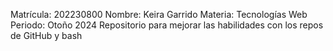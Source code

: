 Matrícula: 202230800
Nombre: Keira Garrido
Materia: Tecnologías Web
Periodo: Otoño 2024
Repositorio para mejorar las habilidades con los repos de GitHub y bash
